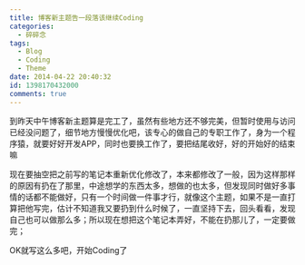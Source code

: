 ```yaml
---
title: 博客新主题告一段落该继续Coding
categories:
  - 碎碎念
tags:
  - Blog
  - Coding
  - Theme
date: 2014-04-22 20:40:32
id: 1398170432000
comments: true
---
```


到昨天中午博客新主题算是完工了，虽然有些地方还不够完美，但暂时使用与访问已经没问题了，细节地方慢慢优化吧，该专心的做自己的专职工作了，身为一个程序猿，就要好好开发APP，同时也要换工作了，要把结尾收好，好的开始好的结束嘛

现在要抽空把之前写的笔记本重新优化修改了，本来都修改了一般，因为这样那样的原因有扔在了那里，中途想学的东西太多，想做的也太多，但发现同时做好多事情的话都不能做好，只有一个时间做一件事才行，就像这个主题，如果不是一直打算把他写完，估计不知道我又要扔到什么时候了，一直坚持下去，回头看看，发现自己也可以做那么多；所以现在想把这个笔记本弄好，不能在扔那儿了，一定要做完；

OK就写这么多吧，开始Coding了
